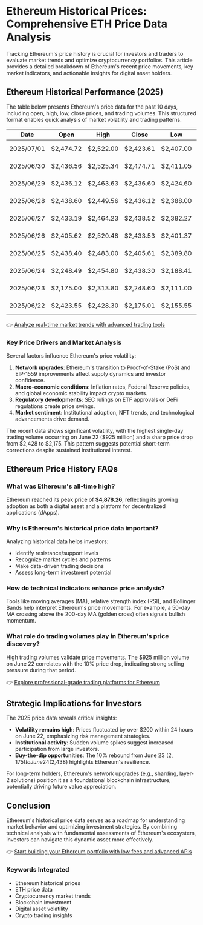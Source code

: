 # Ethereum Historical Prices: Comprehensive ETH Price Data Analysis  

Tracking Ethereum's price history is crucial for investors and traders to evaluate market trends and optimize cryptocurrency portfolios. This article provides a detailed breakdown of Ethereum's recent price movements, key market indicators, and actionable insights for digital asset holders.  

## Ethereum Historical Performance (2025)  

The table below presents Ethereum's price data for the past 10 days, including open, high, low, close prices, and trading volumes. This structured format enables quick analysis of market volatility and trading patterns.  

| Date       | Open    | High    | Close   | Low     | Volume   |  
|------------|---------|---------|---------|---------|----------|  
| 2025/07/01 | $2,474.72 | $2,522.00 | $2,423.61 | $2,407.00 | $467 million |  
| 2025/06/30 | $2,436.56 | $2,525.34 | $2,474.71 | $2,411.05 | $482 million |  
| 2025/06/29 | $2,436.12 | $2,463.63 | $2,436.60 | $2,424.60 | $180 million |  
| 2025/06/28 | $2,438.60 | $2,449.56 | $2,436.12 | $2,388.00 | $210 million |  
| 2025/06/27 | $2,433.19 | $2,464.23 | $2,438.52 | $2,382.27 | $350 million |  
| 2025/06/26 | $2,405.62 | $2,520.48 | $2,433.53 | $2,401.37 | $499 million |  
| 2025/06/25 | $2,438.40 | $2,483.00 | $2,405.61 | $2,389.80 | $473 million |  
| 2025/06/24 | $2,248.49 | $2,454.80 | $2,438.30 | $2,188.41 | $885 million |  
| 2025/06/23 | $2,175.00 | $2,313.80 | $2,248.60 | $2,111.00 | $617 million |  
| 2025/06/22 | $2,423.55 | $2,428.30 | $2,175.01 | $2,155.55 | $925 million |  

👉 [Analyze real-time market trends with advanced trading tools](https://bit.ly/okx-bonus)  

### Key Price Drivers and Market Analysis  

Several factors influence Ethereum's price volatility:  
1. **Network upgrades**: Ethereum's transition to Proof-of-Stake (PoS) and EIP-1559 improvements affect supply dynamics and investor confidence.  
2. **Macro-economic conditions**: Inflation rates, Federal Reserve policies, and global economic stability impact crypto markets.  
3. **Regulatory developments**: SEC rulings on ETF approvals or DeFi regulations create price swings.  
4. **Market sentiment**: Institutional adoption, NFT trends, and technological advancements drive demand.  

The recent data shows significant volatility, with the highest single-day trading volume occurring on June 22 ($925 million) and a sharp price drop from $2,428 to $2,175. This pattern suggests potential short-term corrections despite sustained institutional interest.  

## Ethereum Price History FAQs  

### What was Ethereum's all-time high?  
Ethereum reached its peak price of **$4,878.26**, reflecting its growing adoption as both a digital asset and a platform for decentralized applications (dApps).  

### Why is Ethereum's historical price data important?  
Analyzing historical data helps investors:  
- Identify resistance/support levels  
- Recognize market cycles and patterns  
- Make data-driven trading decisions  
- Assess long-term investment potential  

### How do technical indicators enhance price analysis?  
Tools like moving averages (MA), relative strength index (RSI), and Bollinger Bands help interpret Ethereum's price movements. For example, a 50-day MA crossing above the 200-day MA (golden cross) often signals bullish momentum.  

### What role do trading volumes play in Ethereum's price discovery?  
High trading volumes validate price movements. The $925 million volume on June 22 correlates with the 10% price drop, indicating strong selling pressure during that period.  

👉 [Explore professional-grade trading platforms for Ethereum](https://bit.ly/okx-bonus)  

## Strategic Implications for Investors  

The 2025 price data reveals critical insights:  
- **Volatility remains high**: Prices fluctuated by over $200 within 24 hours on June 22, emphasizing risk management strategies.  
- **Institutional activity**: Sudden volume spikes suggest increased participation from large investors.  
- **Buy-the-dip opportunities**: The 10% rebound from June 23 ($2,175) to June 24 ($2,438) highlights Ethereum's resilience.  

For long-term holders, Ethereum's network upgrades (e.g., sharding, layer-2 solutions) position it as a foundational blockchain infrastructure, potentially driving future value appreciation.  

## Conclusion  

Ethereum's historical price data serves as a roadmap for understanding market behavior and optimizing investment strategies. By combining technical analysis with fundamental assessments of Ethereum's ecosystem, investors can navigate this dynamic asset more effectively.  

👉 [Start building your Ethereum portfolio with low fees and advanced APIs](https://bit.ly/okx-bonus)  

### Keywords Integrated  
- Ethereum historical prices  
- ETH price data  
- Cryptocurrency market trends  
- Blockchain investment  
- Digital asset volatility  
- Crypto trading insights